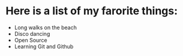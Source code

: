 # Here is a list of my farorite things:
- Long walks on the beach
- Disco dancing
- Open Source
- Learning Git and Github
